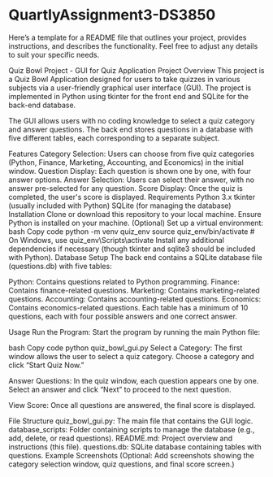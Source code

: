 # QuartlyAssignment3-DS3850

Here’s a template for a README file that outlines your project, provides instructions, and describes the functionality. Feel free to adjust any details to suit your specific needs.

Quiz Bowl Project - GUI for Quiz Application
Project Overview
This project is a Quiz Bowl Application designed for users to take quizzes in various subjects via a user-friendly graphical user interface (GUI). The project is implemented in Python using tkinter for the front end and SQLite for the back-end database.

The GUI allows users with no coding knowledge to select a quiz category and answer questions. The back end stores questions in a database with five different tables, each corresponding to a separate subject.

Features
Category Selection: Users can choose from five quiz categories (Python, Finance, Marketing, Accounting, and Economics) in the initial window.
Question Display: Each question is shown one by one, with four answer options.
Answer Selection: Users can select their answer, with no answer pre-selected for any question.
Score Display: Once the quiz is completed, the user's score is displayed.
Requirements
Python 3.x
tkinter (usually included with Python)
SQLite (for managing the database)
Installation
Clone or download this repository to your local machine.
Ensure Python is installed on your machine.
(Optional) Set up a virtual environment:
bash
Copy code
python -m venv quiz_env
source quiz_env/bin/activate  # On Windows, use quiz_env\Scripts\activate
Install any additional dependencies if necessary (though tkinter and sqlite3 should be included with Python).
Database Setup
The back end contains a SQLite database file (questions.db) with five tables:

Python: Contains questions related to Python programming.
Finance: Contains finance-related questions.
Marketing: Contains marketing-related questions.
Accounting: Contains accounting-related questions.
Economics: Contains economics-related questions.
Each table has a minimum of 10 questions, each with four possible answers and one correct answer.

Usage
Run the Program: Start the program by running the main Python file:

bash
Copy code
python quiz_bowl_gui.py
Select a Category: The first window allows the user to select a quiz category. Choose a category and click “Start Quiz Now.”

Answer Questions: In the quiz window, each question appears one by one. Select an answer and click “Next” to proceed to the next question.

View Score: Once all questions are answered, the final score is displayed.

File Structure
quiz_bowl_gui.py: The main file that contains the GUI logic.
database_scripts: Folder containing scripts to manage the database (e.g., add, delete, or read questions).
README.md: Project overview and instructions (this file).
questions.db: SQLite database containing tables with questions.
Example Screenshots
(Optional: Add screenshots showing the category selection window, quiz questions, and final score screen.)


